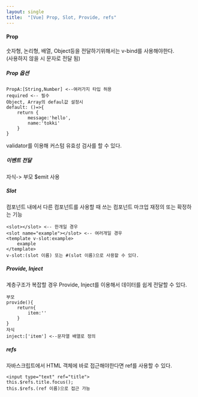 ```yaml
---
layout: single
title:  "[Vue] Prop, Slot, Provide, refs" 
---
```

#### Prop      
숫자형, 논리형, 배열, Object등을 전달하기위해서는 v-bind를 사용해야한다.   
(사용하지 않을 시 문자로 전달 됨)
   
##### Prop 옵션   
```
PropA:[String,Number] <--여러가지 타입 허용   
required <-- 필수   
Object, Array의 defaul값 설정시   
default: ()=>{
    return {
        message:'hello',
        name:'tokki'
    }   
}
```
validator를 이용해 커스텀 유효성 검사를 할 수 있다.   
     
##### 이벤트 전달   
자식-> 부모 $emit 사용   
   
##### Slot   
컴포넌트 내에서 다른 컴포넌트를 사용할 때 쓰는 컴포넌트 마크업 재정의 또는 확정하는 기능   
```
<slot></slot> <-- 한개일 경우   
<slot name="example"></slot> <-- 여러개일 경우   
<template v-slot:example>
    example
</template>
v-slot:(slot 이름) 또는 #(slot 이름)으로 사용할 수 있다.
```
   
##### Provide, Inject   
계층구조가 복잡할 경우 Provide, Inject를 이용해서 데이터를 쉽게 전달할 수 있다.   
```
부모
provide(){
    return{
        item:''
    }
}
자식
inject:['item'] <--문자열 배열로 정의
```
   
##### refs   
자바스크립트에서 HTML 객체에 바로 접근해야한다면 ref를 사용할 수 있다.
```
<input type="text" ref="title">
this.$refs.title.focus();
this.$refs.(ref 이름)으로 접근 가능
```